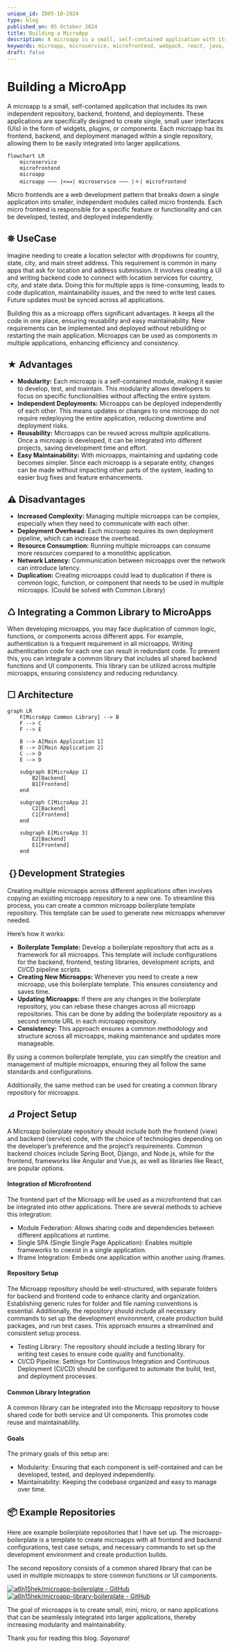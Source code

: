 ```yaml
---
unique_id: ID05-10-2024
type: blog
published_on: 05 October 2024
title: Building a MicroApp
description: A microapp is a small, self-contained application with its own repository, backend, frontend, and deployments. Designed to create small UIs like widgets, plugins, or components, microapps integrate seamlessly into larger applications.
keywords: microapp, microservice, microfrontend, webpack, react, java, spring boot
draft: false
---
```


# Building a MicroApp

A microapp is a small, self-contained application that includes its own independent repository, backend, frontend, and deployments. These applications are specifically designed to create single, small user interfaces (UIs) in the form of widgets, plugins, or components. Each microapp has its frontend, backend, and deployment managed within a single repository, allowing them to be easily integrated into larger applications.

```mermaid
flowchart LR
    microservice
    microfrontend
    microapp
    microapp ~~~ |<==| microservice ~~~ |＋| microfrontend 
```

Micro frontends are a web development pattern that breaks down a single application into smaller, independent modules called micro frontends. Each micro frontend is responsible for a specific feature or functionality and can be developed, tested, and deployed independently.


## ⛯ UseCase
Imagine needing to create a location selector with dropdowns for country, state, city, and main street address. This requirement is common in many apps that ask for location and address submission. It involves creating a UI and writing backend code to connect with location services for country, city, and state data. Doing this for multiple apps is time-consuming, leads to code duplication, maintainability issues, and the need to write test cases. Future updates must be synced across all applications.

Building this as a microapp offers significant advantages. It keeps all the code in one place, ensuring reusability and easy maintainability. New requirements can be implemented and deployed without rebuilding or restarting the main application. Microapps can be used as components in multiple applications, enhancing efficiency and consistency.


## ★ Advantages
- **Modularity:** Each microapp is a self-contained module, making it easier to develop, test, and maintain. This modularity allows developers to focus on specific functionalities without affecting the entire system.
- **Independent Deployments:** Microapps can be deployed independently of each other. This means updates or changes to one microapp do not require redeploying the entire application, reducing downtime and deployment risks.
- **Reusability:** Microapps can be reused across multiple applications. Once a microapp is developed, it can be integrated into different projects, saving development time and effort.
- **Easy Maintainability:** With microapps, maintaining and updating code becomes simpler. Since each microapp is a separate entity, changes can be made without impacting other parts of the system, leading to easier bug fixes and feature enhancements.


## ⚠ Disadvantages
- **Increased Complexity:** Managing multiple microapps can be complex, especially when they need to communicate with each other.
- **Deployment Overhead:** Each microapp requires its own deployment pipeline, which can increase the overhead.
- **Resource Consumption:** Running multiple microapps can consume more resources compared to a monolithic application.
- **Network Latency:** Communication between microapps over the network can introduce latency.
- **Duplication:** Creating microapps could lead to duplication if there is common logic, function, or component that needs to be used in multiple microapps. (Could be solved with Common Library)

## ♺ Integrating a Common Library to MicroApps
When developing microapps, you may face duplication of common logic, functions, or components across different apps. For example, authentication is a frequent requirement in all microapps. Writing authentication code for each one can result in redundant code. To prevent this, you can integrate a common library that includes all shared backend functions and UI components. This library can be utilized across multiple microapps, ensuring consistency and reducing redundancy.


## ☐ Architecture
```mermaid
graph LR
    F[MicroApp Common Library] --> B
    F --> C
    F --> E

    B --> A[Main Application 1]
    B --> D[Main Application 2]
    C --> D
    E --> D

    subgraph B[MicroApp 1]
        B2[Backend] 
        B1[Frontend]
    end

    subgraph C[MicroApp 2]
        C2[Backend] 
        C1[Frontend]
    end

    subgraph E[MicroApp 3]
        E2[Backend]
        E1[Frontend]
    end
```

## ｛｝Development Strategies
Creating multiple microapps across different applications often involves copying an existing microapp repository to a new one. To streamline this process, you can create a common microapp boilerplate template repository. This template can be used to generate new microapps whenever needed.

Here’s how it works:
- **Boilerplate Template:** Develop a boilerplate repository that acts as a framework for all microapps. This template will include configurations for the backend, frontend, testing libraries, development scripts, and CI/CD pipeline scripts.
- **Creating New Microapps:** Whenever you need to create a new microapp, use this boilerplate template. This ensures consistency and saves time.
- **Updating Microapps:** If there are any changes in the boilerplate repository, you can rebase these changes across all microapp repositories. This can be done by adding the boilerplate repository as a second remote URL in each microapp repository.
- **Consistency:** This approach ensures a common methodology and structure across all microapps, making maintenance and updates more manageable.

By using a common boilerplate template, you can simplify the creation and management of multiple microapps, ensuring they all follow the same standards and configurations.

Additionally, the same method can be used for creating a common library repository for microapps.


## ⊿ Project Setup
A Microapp boilerplate repository should include both the frontend (view) and backend (service) code, with the choice of technologies depending on the developer’s preference and the project’s requirements. Common backend choices include Spring Boot, Django, and Node.js, while for the frontend, frameworks like Angular and Vue.js, as well as libraries like React, are popular options.

#### Integration of Microfrontend
The frontend part of the Microapp will be used as a microfrontend that can be integrated into other applications. There are several methods to achieve this integration:

- Module Federation: Allows sharing code and dependencies between different applications at runtime.
- Single SPA (Single Single Page Application): Enables multiple frameworks to coexist in a single application.
- Iframe Integration: Embeds one application within another using iframes.

#### Repository Setup
The Microapp repository should be well-structured, with separate folders for backend and frontend code to enhance clarity and organization. Establishing generic rules for folder and file naming conventions is essential. Additionally, the repository should include all necessary commands to set up the development environment, create production build packages, and run test cases. This approach ensures a streamlined and consistent setup process.

- Testing Library: The repository should include a testing library for writing test cases to ensure code quality and functionality.
- CI/CD Pipeline: Settings for Continuous Integration and Continuous Deployment (CI/CD) should be configured to automate the build, test, and deployment processes. 

#### Common Library Integration
A common library can be integrated into the Microapp repository to house shared code for both service and UI components. This promotes code reuse and maintainability.

#### Goals
The primary goals of this setup are:
- Modularity: Ensuring that each component is self-contained and can be developed, tested, and deployed independently.
- Maintainability: Keeping the codebase organized and easy to manage over time.


## 📦 Example Repositories
Here are example boilerplate repositories that I have set up. The microapp-boilerplate is a template to create microapps with all frontend and backend configurations, test case setups, and necessary commands to set up the development environment and create production builds.

The second repository consists of a common shared library that can be used in multiple microapps to store common functions or UI components.


[![a6h15hek/microapp-boilerplate - GitHub](https://gh-card.dev/repos/a6h15hek/microapp-boilerplate.svg?fullname=)](https://github.com/a6h15hek/microapp-boilerplate)
[![a6h15hek/microapp-library-boilerplate - GitHub](https://gh-card.dev/repos/a6h15hek/microapp-library-boilerplate.svg?fullname=)](https://github.com/a6h15hek/microapp-library-boilerplate)

The goal of microapps is to create small, mini, micro, or nano applications that can be seamlessly integrated into larger applications, thereby increasing modularity and maintainability.

Thank you for reading this blog. _Sayonara!_